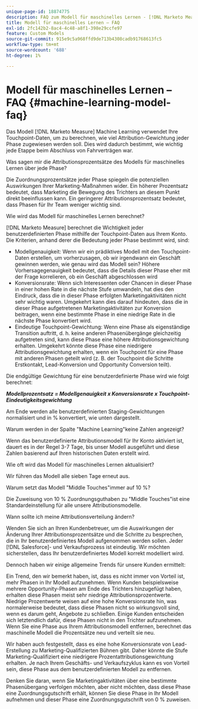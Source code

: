 ```yaml
---
unique-page-id: 18874775
description: FAQ zum Modell für maschinelles Lernen - [!DNL Marketo Measure]
title: Modell für maschinelles Lernen – FAQ
exl-id: 2fc142b2-8ac4-4c48-a8f1-398e29ccfe97
feature: Custom Models
source-git-commit: 915e9c5a968ffd9de713b4308cadb91768613fc5
workflow-type: tm+mt
source-wordcount: '688'
ht-degree: 1%

---
```


# Modell für maschinelles Lernen – FAQ {#machine-learning-model-faq}

Das Modell [!DNL Marketo Measure] Machine Learning verwendet Ihre Touchpoint-Daten, um zu berechnen, wie viel Attribution-Gewichtung jeder Phase zugewiesen werden soll. Dies wird dadurch bestimmt, wie wichtig jede Etappe beim Abschluss von Fahrverträgen war.

Was sagen mir die Attributionsprozentsätze des Modells für maschinelles Lernen über jede Phase?

Die Zuordnungsprozentsätze jeder Phase spiegeln die potenziellen Auswirkungen Ihrer Marketing-Maßnahmen wider. Ein höherer Prozentsatz bedeutet, dass Marketing die Bewegung des Trichters an diesem Punkt direkt beeinflussen kann. Ein geringerer Attributionsprozentsatz bedeutet, dass Phasen für Ihr Team weniger wichtig sind.

Wie wird das Modell für maschinelles Lernen berechnet?

[!DNL Marketo Measure] berechnet die Wichtigkeit jeder benutzerdefinierten Phase mithilfe der Touchpoint-Daten aus Ihrem Konto. Die Kriterien, anhand derer die Bedeutung jeder Phase bestimmt wird, sind:

* Modellgenauigkeit: Wenn wir ein prädiktives Modell mit den Touchpoint-Daten erstellen, um vorherzusagen, ob wir irgendwann ein Geschäft gewinnen werden, wie genau wird das Modell sein? Höhere Vorhersagegenauigkeit bedeutet, dass die Details dieser Phase eher mit der Frage korrelieren, ob ein Geschäft abgeschlossen wird
* Konversionsrate: Wenn sich Interessenten oder Chancen in dieser Phase in einer hohen Rate in die nächste Stufe umwandeln, hat dies den Eindruck, dass die in dieser Phase erfolgten Marketingaktivitäten nicht sehr wichtig waren. Umgekehrt kann dies darauf hindeuten, dass die in dieser Phase aufgetretenen Marketingaktivitäten zur Konversion beitragen, wenn eine bestimmte Phase in eine niedrige Rate in die nächste Phase konvertiert wird.
* Eindeutige Touchpoint-Gewichtung: Wenn eine Phase als eigenständige Transition auftritt, d. h. keine anderen Phasenübergänge gleichzeitig aufgetreten sind, kann diese Phase eine höhere Attributionsgewichtung erhalten. Umgekehrt könnte diese Phase eine niedrigere Attributionsgewichtung erhalten, wenn ein Touchpoint für eine Phase mit anderen Phasen geteilt wird (z. B. der Touchpoint die Schritte Erstkontakt, Lead-Konversion und Opportunity Conversion teilt).

Die endgültige Gewichtung für eine benutzerdefinierte Phase wird wie folgt berechnet:

**_Modellprozentsatz = Modellgenauigkeit x Konversionsrate x Touchpoint-Eindeutigkeitsgewichtung_**

Am Ende werden alle benutzerdefinierten Staging-Gewichtungen normalisiert und in % konvertiert, wie unten dargestellt.

Warum werden in der Spalte &quot;Machine Learning&quot;keine Zahlen angezeigt?

Wenn das benutzerdefinierte Attributionsmodell für Ihr Konto aktiviert ist, dauert es in der Regel 3-7 Tage, bis unser Modell ausgeführt und diese Zahlen basierend auf Ihren historischen Daten erstellt wird.

Wie oft wird das Modell für maschinelles Lernen aktualisiert?

Wir führen das Modell alle sieben Tage erneut aus.

Warum setzt das Modell &quot;Middle Touches&quot;immer auf 10 %?

Die Zuweisung von 10 % Zuordnungsguthaben zu &quot;Middle Touches&quot;ist eine Standardeinstellung für alle unsere Attributionsmodelle.

Wann sollte ich meine Attributionsverteilung ändern?

Wenden Sie sich an Ihren Kundenbetreuer, um die Auswirkungen der Änderung Ihrer Attributionsprozentsätze und die Schritte zu besprechen, die in Ihr benutzerdefiniertes Modell aufgenommen werden sollen. Jeder [!DNL Salesforce]- und Verkaufsprozess ist eindeutig. Wir möchten sicherstellen, dass Ihr benutzerdefiniertes Modell korrekt modelliert wird.

Dennoch haben wir einige allgemeine Trends für unsere Kunden ermittelt:

Ein Trend, den wir bemerkt haben, ist, dass es nicht immer von Vorteil ist, mehr Phasen in Ihr Modell aufzunehmen. Wenn Kunden beispielsweise mehrere Opportunity-Phasen am Ende des Trichters hinzugefügt haben, erhalten diese Phasen meist sehr niedrige Attributionsprozentwerte. Niedrige Prozentwerte weisen auf eine hohe Konversionsrate hin, was normalerweise bedeutet, dass diese Phasen nicht so wirkungsvoll sind, wenn es darum geht, Angebote zu schließen. Einige Kunden entscheiden sich letztendlich dafür, diese Phasen nicht in den Trichter aufzunehmen. Wenn Sie eine Phase aus Ihrem Attributionsmodell entfernen, berechnet das maschinelle Modell die Prozentsätze neu und verteilt sie neu.

Wir haben auch festgestellt, dass es eine hohe Konversionsrate von Lead-Erstellung zu Marketing-Qualifizierten Bühnen gibt. Daher könnte die Stufe Marketing-Qualifiziert eine niedrigere Prozentattributionsgewichtung erhalten. Je nach Ihrem Geschäfts- und Verkaufszyklus kann es von Vorteil sein, diese Phase aus dem benutzerdefinierten Modell zu entfernen.

Denken Sie daran, wenn Sie Marketingaktivitäten über eine bestimmte Phasenübergang verfolgen möchten, aber nicht möchten, dass diese Phase eine Zuordnungsgutschrift erhält, können Sie diese Phase in Ihr Modell aufnehmen und dieser Phase eine Zuordnungsgutschrift von 0 % zuweisen.
